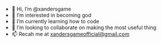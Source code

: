 - 👋 Hi, I’m @xandersgame
- 👀 I’m interested in becoming god
- 🌱 I’m currently learning how to code
- 💞️ I’m looking to collaborate on making the most useful thing
- 📫 Recah me at xandersgameofficial@gmail.com

<!---
xandersgame/xandersgame is a ✨ special ✨ repository because its `README.md` (this file) appears on your GitHub profile.
You can click the Preview link to take a look at your changes.
--->

